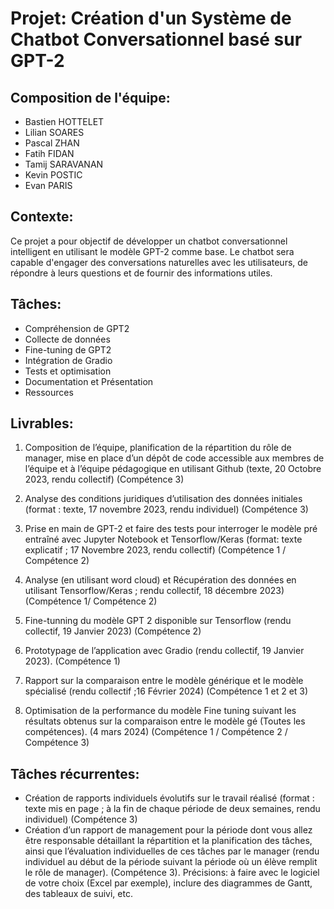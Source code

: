 # Projet: Création d'un Système de Chatbot Conversationnel basé sur GPT-2

## Composition de l'équipe:
* Bastien HOTTELET
* Lilian SOARES
* Pascal ZHAN
* Fatih FIDAN
* Tamij SARAVANAN
* Kevin POSTIC
* Evan PARIS 

## Contexte:
Ce projet a pour objectif de développer un chatbot conversationnel intelligent en utilisant le modèle GPT-2 comme base. Le chatbot sera capable d'engager des conversations naturelles avec les utilisateurs, de répondre à leurs questions et de fournir des informations utiles.

## Tâches:
* Compréhension de GPT2
* Collecte de données
* Fine-tuning de GPT2
* Intégration de Gradio
* Tests et optimisation
* Documentation et Présentation
* Ressources

## Livrables:
1. Composition de l’équipe, planification de la répartition du rôle de manager, mise en place d’un dépôt de code accessible aux membres de l’équipe et à l’équipe pédagogique en utilisant Github (texte, 20 Octobre 2023, rendu collectif) (Compétence 3)

2. Analyse des conditions juridiques d’utilisation des données initiales (format : texte, 17 novembre 2023, rendu individuel) (Compétence 3)

3. Prise en main de GPT-2 et faire des tests pour interroger le modèle pré entraîné avec Jupyter Notebook et Tensorflow/Keras (format: texte explicatif ; 17 Novembre 2023, rendu collectif) (Compétence 1 / Compétence 2)

4. Analyse (en utilisant word cloud) et Récupération des données en utilisant Tensorflow/Keras ; rendu collectif, 18 décembre 2023) (Compétence 1/ Compétence 2)

5. Fine-tunning du modèle GPT 2 disponible sur Tensorflow (rendu collectif, 19 Janvier 2023) (Compétence 2)

6. Prototypage de l’application avec Gradio (rendu collectif, 19 Janvier 2023). (Compétence 1)

7. Rapport sur la comparaison entre le modèle générique et le modèle spécialisé (rendu collectif ;16 Février 2024) (Compétence 1 et 2 et 3)

8. Optimisation de la performance du modèle Fine tuning suivant les résultats obtenus sur la comparaison entre le modèle gé (Toutes les compétences). (4 mars 2024) (Compétence 1 / Compétence 2 / Compétence 3)

## Tâches récurrentes:
* Création de rapports individuels évolutifs sur le travail réalisé (format : texte mis en page ; à la fin de chaque période de deux semaines, rendu individuel) (Compétence 3)
* Création d’un rapport de management pour la période dont vous allez être responsable détaillant la répartition et la planification des tâches, ainsi que l’évaluation individuelles de ces tâches par le manager (rendu individuel au début de la période suivant la période où un élève remplit le rôle de manager). (Compétence 3). Précisions: à faire avec le logiciel de votre choix (Excel par exemple), inclure des diagrammes de Gantt, des tableaux de suivi, etc.

